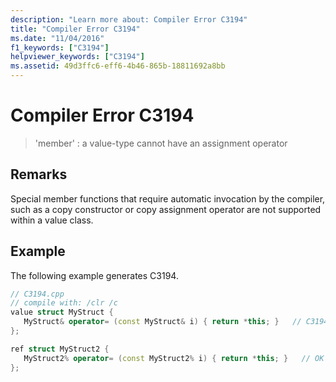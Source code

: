 ```yaml
---
description: "Learn more about: Compiler Error C3194"
title: "Compiler Error C3194"
ms.date: "11/04/2016"
f1_keywords: ["C3194"]
helpviewer_keywords: ["C3194"]
ms.assetid: 49d3ffc6-eff6-4b46-865b-18811692a8bb
---
```

# Compiler Error C3194

> 'member' : a value-type cannot have an assignment operator

## Remarks

Special member functions that require automatic invocation by the compiler, such as a copy constructor or copy assignment operator are not supported within a value class.

## Example

The following example generates C3194.

```cpp
// C3194.cpp
// compile with: /clr /c
value struct MyStruct {
   MyStruct& operator= (const MyStruct& i) { return *this; }   // C3194
};

ref struct MyStruct2 {
   MyStruct2% operator= (const MyStruct2% i) { return *this; }   // OK
};
```
